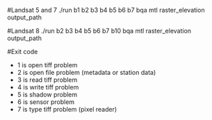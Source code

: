 
#Landsat 5 and 7
./run b1 b2 b3 b4 b5 b6 b7 bqa mtl raster_elevation output_path

#Landsat 8
./run b2 b3 b4 b5 b6 b7 b10 bqa mtl raster_elevation output_path

#Exit code

- 1 is open tiff problem
- 2 is open file problem (metadata or station data)
- 3 is read tiff problem
- 4 is write tiff problem
- 5 is shadow problem
- 6 is sensor problem
- 7 is type tiff problem (pixel reader)